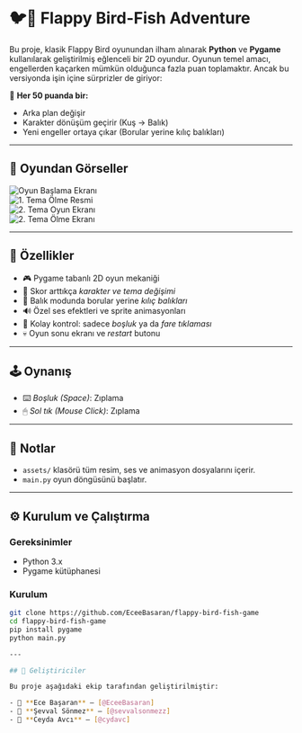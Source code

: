 # 🐦🐠 Flappy Bird-Fish Adventure

Bu proje, klasik Flappy Bird oyunundan ilham alınarak **Python** ve **Pygame** kullanılarak geliştirilmiş eğlenceli bir 2D oyundur. Oyunun temel amacı, engellerden kaçarken mümkün olduğunca fazla puan toplamaktır. Ancak bu versiyonda işin içine sürprizler de giriyor:

🎯 **Her 50 puanda bir:**
- Arka plan değişir  
- Karakter dönüşüm geçirir (Kuş → Balık)  
- Yeni engeller ortaya çıkar (Borular yerine kılıç balıkları)

---

## 📸 Oyundan Görseller
![Oyun Başlama Ekranı](assets/RESİM1.png)  
![1. Tema Ölme Resmi](assets/RESİM2.png)  
![2. Tema Oyun Ekranı](assets/RESİM3.png)  
![2. Tema Ölme Ekranı](assets/RESİM4.png)

---

## 🚀 Özellikler
- 🎮 Pygame tabanlı 2D oyun mekaniği  
- 🔁 Skor arttıkça *karakter ve tema değişimi*  
- 🐠 Balık modunda borular yerine *kılıç balıkları*  
- 🔊 Özel ses efektleri ve sprite animasyonları  
- 🎯 Kolay kontrol: sadece *boşluk* ya da *fare tıklaması*  
- 💀 Oyun sonu ekranı ve *restart* butonu  

---

## 🕹 Oynanış
- ⌨️ *Boşluk (Space)*: Zıplama  
- 🖱 *Sol tık (Mouse Click)*: Zıplama  

---

## 📁 Notlar
- `assets/` klasörü tüm resim, ses ve animasyon dosyalarını içerir.  
- `main.py` oyun döngüsünü başlatır.

---

## ⚙ Kurulum ve Çalıştırma

### Gereksinimler
- Python 3.x  
- Pygame kütüphanesi

### Kurulum
```bash
git clone https://github.com/EceeBasaran/flappy-bird-fish-game
cd flappy-bird-fish-game
pip install pygame
python main.py

---

## 👥 Geliştiriciler

Bu proje aşağıdaki ekip tarafından geliştirilmiştir:

- 🧠 **Ece Başaran** – [@EceeBasaran]  
- 🎨 **Şevval Sönmez** – [@sevvalsonmezz]  
- 🎵 **Ceyda Avcı** – [@cydavc]

